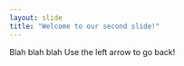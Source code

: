 ```yaml
---
layout: slide
title: "Welcome to our second slide!"
---
```

Blah blah blah
Use the left arrow to go back!
